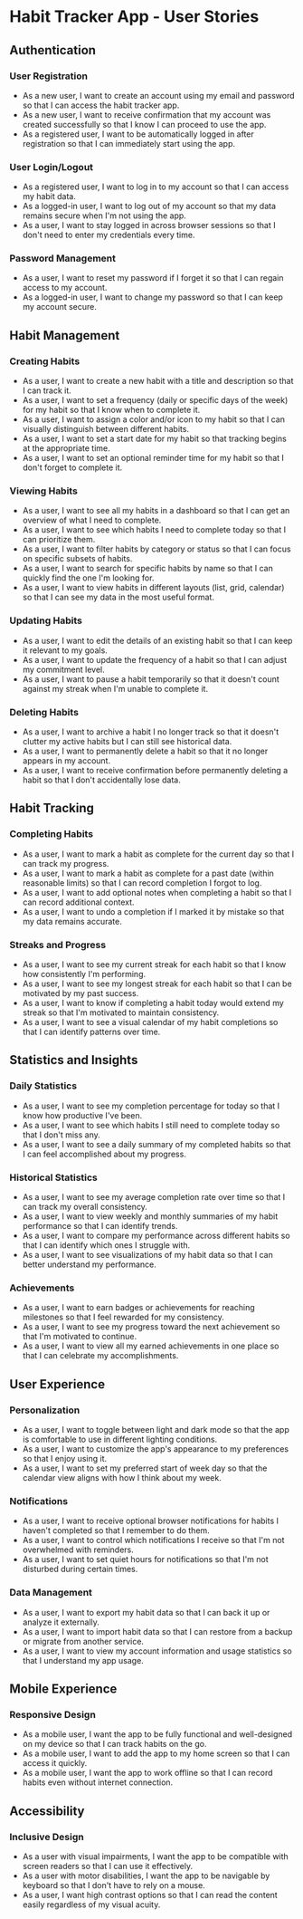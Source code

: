 # Habit Tracker App - User Stories

## Authentication

### User Registration
- As a new user, I want to create an account using my email and password so that I can access the habit tracker app.
- As a new user, I want to receive confirmation that my account was created successfully so that I know I can proceed to use the app.
- As a registered user, I want to be automatically logged in after registration so that I can immediately start using the app.

### User Login/Logout
- As a registered user, I want to log in to my account so that I can access my habit data.
- As a logged-in user, I want to log out of my account so that my data remains secure when I'm not using the app.
- As a user, I want to stay logged in across browser sessions so that I don't need to enter my credentials every time.

### Password Management
- As a user, I want to reset my password if I forget it so that I can regain access to my account.
- As a logged-in user, I want to change my password so that I can keep my account secure.

## Habit Management

### Creating Habits
- As a user, I want to create a new habit with a title and description so that I can track it.
- As a user, I want to set a frequency (daily or specific days of the week) for my habit so that I know when to complete it.
- As a user, I want to assign a color and/or icon to my habit so that I can visually distinguish between different habits.
- As a user, I want to set a start date for my habit so that tracking begins at the appropriate time.
- As a user, I want to set an optional reminder time for my habit so that I don't forget to complete it.

### Viewing Habits
- As a user, I want to see all my habits in a dashboard so that I can get an overview of what I need to complete.
- As a user, I want to see which habits I need to complete today so that I can prioritize them.
- As a user, I want to filter habits by category or status so that I can focus on specific subsets of habits.
- As a user, I want to search for specific habits by name so that I can quickly find the one I'm looking for.
- As a user, I want to view habits in different layouts (list, grid, calendar) so that I can see my data in the most useful format.

### Updating Habits
- As a user, I want to edit the details of an existing habit so that I can keep it relevant to my goals.
- As a user, I want to update the frequency of a habit so that I can adjust my commitment level.
- As a user, I want to pause a habit temporarily so that it doesn't count against my streak when I'm unable to complete it.

### Deleting Habits
- As a user, I want to archive a habit I no longer track so that it doesn't clutter my active habits but I can still see historical data.
- As a user, I want to permanently delete a habit so that it no longer appears in my account.
- As a user, I want to receive confirmation before permanently deleting a habit so that I don't accidentally lose data.

## Habit Tracking

### Completing Habits
- As a user, I want to mark a habit as complete for the current day so that I can track my progress.
- As a user, I want to mark a habit as complete for a past date (within reasonable limits) so that I can record completion I forgot to log.
- As a user, I want to add optional notes when completing a habit so that I can record additional context.
- As a user, I want to undo a completion if I marked it by mistake so that my data remains accurate.

### Streaks and Progress
- As a user, I want to see my current streak for each habit so that I know how consistently I'm performing.
- As a user, I want to see my longest streak for each habit so that I can be motivated by my past success.
- As a user, I want to know if completing a habit today would extend my streak so that I'm motivated to maintain consistency.
- As a user, I want to see a visual calendar of my habit completions so that I can identify patterns over time.

## Statistics and Insights

### Daily Statistics
- As a user, I want to see my completion percentage for today so that I know how productive I've been.
- As a user, I want to see which habits I still need to complete today so that I don't miss any.
- As a user, I want to see a daily summary of my completed habits so that I can feel accomplished about my progress.

### Historical Statistics
- As a user, I want to see my average completion rate over time so that I can track my overall consistency.
- As a user, I want to view weekly and monthly summaries of my habit performance so that I can identify trends.
- As a user, I want to compare my performance across different habits so that I can identify which ones I struggle with.
- As a user, I want to see visualizations of my habit data so that I can better understand my performance.

### Achievements
- As a user, I want to earn badges or achievements for reaching milestones so that I feel rewarded for my consistency.
- As a user, I want to see my progress toward the next achievement so that I'm motivated to continue.
- As a user, I want to view all my earned achievements in one place so that I can celebrate my accomplishments.

## User Experience

### Personalization
- As a user, I want to toggle between light and dark mode so that the app is comfortable to use in different lighting conditions.
- As a user, I want to customize the app's appearance to my preferences so that I enjoy using it.
- As a user, I want to set my preferred start of week day so that the calendar view aligns with how I think about my week.

### Notifications
- As a user, I want to receive optional browser notifications for habits I haven't completed so that I remember to do them.
- As a user, I want to control which notifications I receive so that I'm not overwhelmed with reminders.
- As a user, I want to set quiet hours for notifications so that I'm not disturbed during certain times.

### Data Management
- As a user, I want to export my habit data so that I can back it up or analyze it externally.
- As a user, I want to import habit data so that I can restore from a backup or migrate from another service.
- As a user, I want to view my account information and usage statistics so that I understand my app usage.

## Mobile Experience

### Responsive Design
- As a mobile user, I want the app to be fully functional and well-designed on my device so that I can track habits on the go.
- As a mobile user, I want to add the app to my home screen so that I can access it quickly.
- As a mobile user, I want the app to work offline so that I can record habits even without internet connection.

## Accessibility

### Inclusive Design
- As a user with visual impairments, I want the app to be compatible with screen readers so that I can use it effectively.
- As a user with motor disabilities, I want the app to be navigable by keyboard so that I don't have to rely on a mouse.
- As a user, I want high contrast options so that I can read the content easily regardless of my visual acuity.
